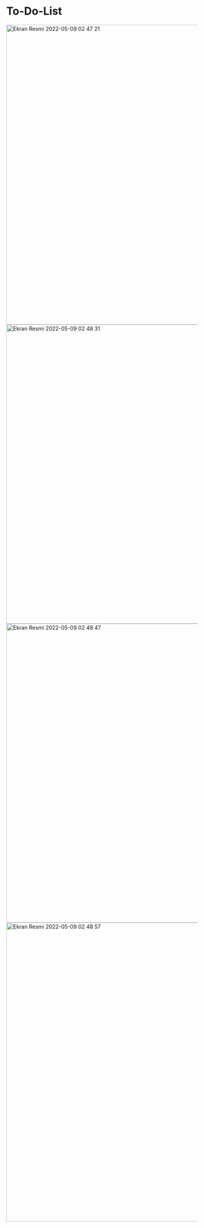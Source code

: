 # To-Do-List
<img width="789" alt="Ekran Resmi 2022-05-09 02 47 21" src="https://user-images.githubusercontent.com/60752226/167320741-2e7783de-2a7a-4e17-8047-ed63174cba21.png">
<img width="787" alt="Ekran Resmi 2022-05-09 02 48 31" src="https://user-images.githubusercontent.com/60752226/167320770-5b0a179d-10d2-4786-a170-f25183bfafb5.png">
<img width="787" alt="Ekran Resmi 2022-05-09 02 48 47" src="https://user-images.githubusercontent.com/60752226/167320781-618d9592-7a3d-4bd2-8be0-5ae55ec5711a.png">
<img width="787" alt="Ekran Resmi 2022-05-09 02 48 57" src="https://user-images.githubusercontent.com/60752226/167320798-819f8301-50d1-43b6-b15f-a36f2c0ccef1.png">
